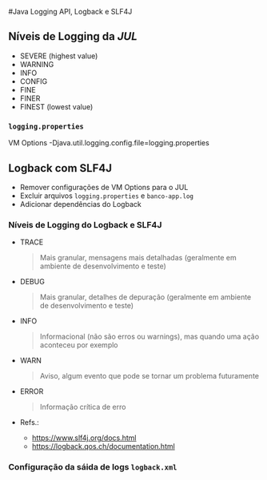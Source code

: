 #Java Logging API, Logback e SLF4J

## Níveis de Logging da *JUL*
- SEVERE (highest value)
- WARNING
- INFO
- CONFIG
- FINE
- FINER
- FINEST (lowest value)

### `logging.properties`
VM Options
-Djava.util.logging.config.file=logging.properties

## Logback com SLF4J
- Remover configurações de VM Options para o JUL
- Excluir arquivos `logging.properties` e `banco-app.log`
- Adicionar dependências do Logback

### Níveis de Logging do Logback e SLF4J
- TRACE
    >Mais granular, mensagens mais detalhadas (geralmente em ambiente de desenvolvimento e teste)
- DEBUG
    >Mais granular, detalhes de depuração (geralmente em ambiente de desenvolvimento e teste)
- INFO
    >Informacional (não são erros ou warnings), mas quando uma ação aconteceu por exemplo
- WARN
    >Aviso, algum evento que pode se tornar um problema futuramente
- ERROR
    >Informação crítica de erro

- Refs.:
    - https://www.slf4j.org/docs.html
    - https://logback.qos.ch/documentation.html

### Configuração da sáida de logs `logback.xml`
